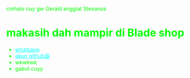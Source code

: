 cmhalo cuy gw Gerald anggiat Stevanus 

<html>
<head>
    
</head>
<body style="background-image: url('https://files.catbox.moe/nw7545.jpg'); background-size: cover; color: lime;">
    <h1>makasih dah mampir di Blade shop  </h1>
    <ul>
        <li><a href="https://wa.me/6285180717373?text=panel" style="color: cyan;">whatsapp</a></li>
        <li><a href="https://github.com/dashboard" style="color: cyan;">akun github😆</a></li>
        <li>wkwkwk</li>
        <li>gabut cuyy </li>
    </ul>
</body>
</html>

